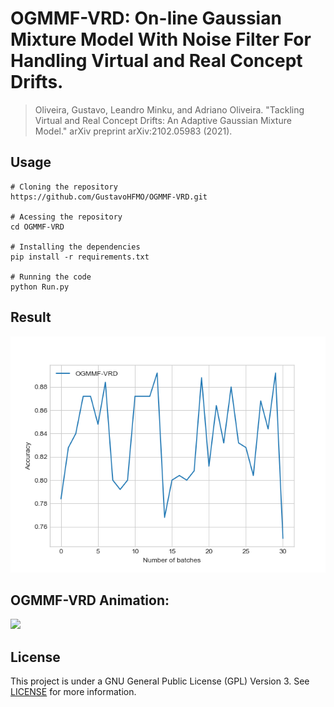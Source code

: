# OGMMF-VRD: On-line Gaussian Mixture Model With Noise Filter For Handling Virtual and Real Concept Drifts.

> Oliveira, Gustavo, Leandro Minku, and Adriano Oliveira. "Tackling Virtual and Real Concept Drifts: An Adaptive Gaussian Mixture Model." arXiv preprint arXiv:2102.05983 (2021).

## Usage
```
# Cloning the repository
https://github.com/GustavoHFMO/OGMMF-VRD.git

# Acessing the repository
cd OGMMF-VRD

# Installing the dependencies
pip install -r requirements.txt

# Running the code
python Run.py
```

## Result
![](https://github.com/GustavoHFMO/OGMMF-VRD/blob/master/images/ogmmfvrd_execution.png)

## OGMMF-VRD Animation: 
![](https://www.youtube.com/watch?v=lP-onPHSR0A)

## License
This project is under a GNU General Public License (GPL) Version 3. See [LICENSE](https://www.gnu.org/licenses/gpl-3.0-standalone.html) for more information.
